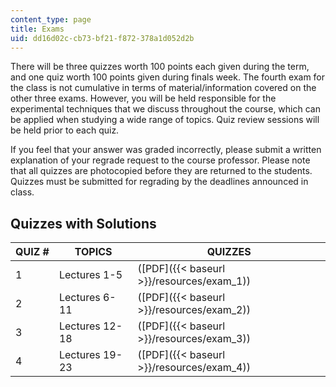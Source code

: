 ```yaml
---
content_type: page
title: Exams
uid: dd16d02c-cb73-bf21-f872-378a1d052d2b
---
```


There will be three quizzes worth 100 points each given during the term, and one quiz worth 100 points given during finals week. The fourth exam for the class is not cumulative in terms of material/information covered on the other three exams. However, you will be held responsible for the experimental techniques that we discuss throughout the course, which can be applied when studying a wide range of topics. Quiz review sessions will be held prior to each quiz.

If you feel that your answer was graded incorrectly, please submit a written explanation of your regrade request to the course professor. Please note that all quizzes are photocopied before they are returned to the students. Quizzes must be submitted for regrading by the deadlines announced in class.

Quizzes with Solutions
----------------------

| QUIZ # | TOPICS | QUIZZES |
| --- | --- | --- |
| 1 | Lectures 1-5 | ([PDF]({{< baseurl >}}/resources/exam_1)) |
| 2 | Lectures 6-11 | ([PDF]({{< baseurl >}}/resources/exam_2)) |
| 3 | Lectures 12-18 | ([PDF]({{< baseurl >}}/resources/exam_3)) |
| 4 | Lectures 19-23 | ([PDF]({{< baseurl >}}/resources/exam_4))